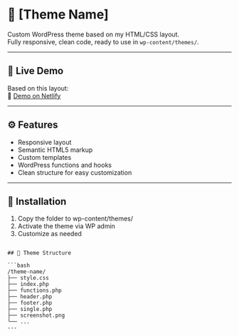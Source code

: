 # 🎨 [Theme Name]

Custom WordPress theme based on my HTML/CSS layout.  
Fully responsive, clean code, ready to use in `wp-content/themes/`.

---

## 🚀 Live Demo

Based on this layout:  
🔗 [Demo on Netlify](https://yourdemo.netlify.app)

---

## ⚙️ Features

- Responsive layout
- Semantic HTML5 markup
- Custom templates
- WordPress functions and hooks
- Clean structure for easy customization

---

## 🧩 Installation

1. Copy the folder to wp-content/themes/
2. Activate the theme via WP admin
3. Customize as needed

````

## 📁 Theme Structure

```bash
/theme-name/
├── style.css
├── index.php
├── functions.php
├── header.php
├── footer.php
├── single.php
├── screenshot.png
└── ...
---

````
